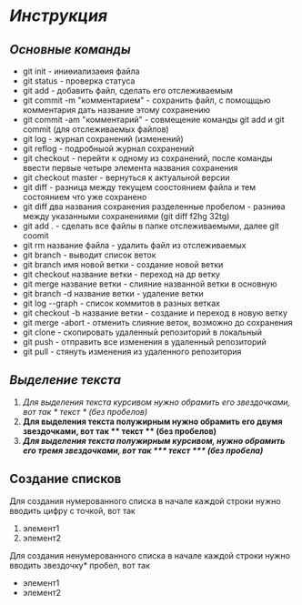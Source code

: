 # ***Инструкция***

## *Основные команды*

* git init - иниөиализаөия файла
* git status - проверка статуса
* git add - добавить файл, сделать его отслеживаемым
* git commit -m "комментарием" - сохранить файл, с помощщью комментария дать название этому сохранению
* git commit -am "комментарий" - совмещение команды git add и git commit (для отслеживаемых файлов)
* git log - журнал сохранений (изменений)
* git reflog - подробныой журнал сохранений
* git checkout - перейти к одному из сохранений, после команды ввести первые четыре элемента названия сохранения
* git checkout master - вернуться к актуальной версии
* git diff - разница между текущем соостоянием файла и тем состоянием что уже сохранено
* git diff два названия сохранения разделенные пробелом - разниөа между указанными сохранениями (git diff f2hg 32tg)
* git add . - сделать все файлы в папке отслеживаемыми, далее git coomit
* git rm название файла - удалить файл из отслеживаемых
* git branch - выводит список веток
* git branch имя новой ветки - создание новой ветки
* git checkout название ветки - переход на др ветку
* git merge название ветки - слияние названной ветки в основную
* git branch -d название ветки - удаление ветки
* git log --graph - список коммитов в разных ветках
* git checkout -b название ветки - создание и переход в новую ветку
* git merge -abort - отменить слияние веток, возможно до сохранения
* git clone - скопировать удаленный репозиторий в локальный
* git push - отправить все изменения в удаленный репозиторий
* git pull - стянуть изменения из удаленного репозитория


## *Выделение текста*

1. *Для выделения текста курсивом нужно обрамить его звездочками, вот так * текст * (без пробелов)*
2. **Для выделения текста полужирным нужно обрамить его двумя звездочками, вот так ** текст ** (без пробелов)**
3. ***Для выделения текста полужирным курсивом, нужно обрамить его тремя звездочками, вот так *** текст *** (без пробела)***

## Создание списков

Для создания нумерованного списка в начале каждой строки нужно вводить цифру с точкой, вот так

1. элемент1
2. элемент2

Для создания ненумерованного списка в начале каждой строки нужно вводить звездочку* пробел, вот так

* элемент1
* элемент2

